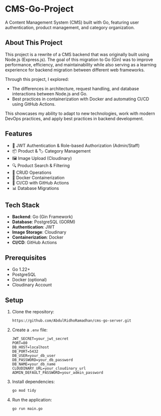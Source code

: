 # CMS-Go-Project

A Content Management System (CMS) built with Go, featuring user authentication, product management, and category organization.

## About This Project

This project is a rewrite of a CMS backend that was originally built using Node.js (Express.js). The goal of this migration to Go (Gin) was to improve performance, efficiency, and maintainability while also serving as a learning experience for backend migration between different web frameworks.

Through this project, I explored:

- The differences in architecture, request handling, and database interactions between Node.js and Go.
- Best practices in containerization with Docker and automating CI/CD using GitHub Actions.

This showcases my ability to adapt to new technologies, work with modern DevOps practices, and apply best practices in backend development.

## Features

- 🔐 JWT Authentication & Role-based Authorization (Admin/Staff)
- 📦 Product & 🏷️ Category Management
- 🖼️ Image Upload (Cloudinary)
- 🔍 Product Search & Filtering
- 📝 CRUD Operations
- 🐳 Docker Containerization
- 🔄 CI/CD with GitHub Actions
- 📊 Database Migrations

## Tech Stack

- **Backend**: Go (Gin Framework)
- **Database**: PostgreSQL (GORM)
- **Authentication**: JWT
- **Image Storage**: Cloudinary
- **Containerization**: Docker
- **CI/CD**: GitHub Actions

## Prerequisites

- Go 1.22+
- PostgreSQL
- Docker (optional)
- Cloudinary Account

## Setup

1. Clone the repository:

   ```bash
   https://github.com/AbdulRidhoRamadhan/cms-go-server.git
   ```

2. Create a `.env` file:

   ```env
   JWT_SECRET=your_jwt_secret
   PORT=80
   DB_HOST=localhost
   DB_PORT=5432
   DB_USER=your_db_user
   DB_PASSWORD=your_db_password
   DB_NAME=your_db_name
   CLOUDINARY_URL=your_cloudinary_url
   ADMIN_DEFAULT_PASSWORD=your_admin_password
   ```

3. Install dependencies:

   ```bash
   go mod tidy
   ```

4. Run the application:

   ```bash
   go run main.go
   ```
